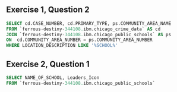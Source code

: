 ## Exercise 1, Question 2
```sql
SELECT cd.CASE_NUMBER, cd.PRIMARY_TYPE, ps.COMMUNITY_AREA_NAME
FROM `ferrous-destiny-344108.ibm.chicago_crime_data` AS cd
JOIN `ferrous-destiny-344108.ibm.chicago_public_schools` AS ps
ON  cd.COMMUNITY_AREA_NUMBER = ps.COMMUNITY_AREA_NUMBER
WHERE LOCATION_DESCRIPTION LIKE '%SCHOOL%'
```

## Exercise 2, Question 1
```sql
SELECT NAME_OF_SCHOOL, Leaders_Icon
FROM `ferrous-destiny-344108.ibm.chicago_public_schools`
```

